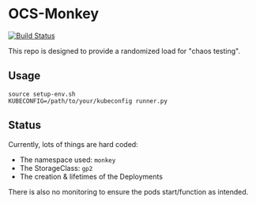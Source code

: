 # OCS-Monkey

[![Build Status](https://travis-ci.com/JohnStrunk/ocs-monkey.svg?branch=master)](https://travis-ci.com/JohnStrunk/ocs-monkey)

This repo is designed to provide a randomized load for "chaos testing".

## Usage

```
source setup-env.sh
KUBECONFIG=/path/to/your/kubeconfig runner.py
```

## Status

Currently, lots of things are hard coded:
- The namespace used: `monkey`
- The StorageClass: `gp2`
- The creation & lifetimes of the Deployments

There is also no monitoring to ensure the pods start/function as intended.
